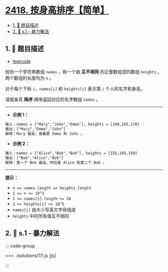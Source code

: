 # [2418. 按身高排序【简单】](https://github.com/tnotesjs/TNotes.leetcode/tree/main/notes/2418.%20%E6%8C%89%E8%BA%AB%E9%AB%98%E6%8E%92%E5%BA%8F%E3%80%90%E7%AE%80%E5%8D%95%E3%80%91)

<!-- region:toc -->

- [1. 📝 题目描述](#1--题目描述)
- [2. 🎯 s.1 - 暴力解法](#2--s1---暴力解法)

<!-- endregion:toc -->

## 1. 📝 题目描述

- [leetcode](https://leetcode.cn/problems/sort-the-people/)

给你一个字符串数组 `names` ，和一个由 **互不相同** 的正整数组成的数组 `heights` 。两个数组的长度均为 `n` 。

对于每个下标 `i`，`names[i]` 和 `heights[i]` 表示第 `i` 个人的名字和身高。

请按身高 **降序** 顺序返回对应的名字数组 `names` 。

---

- **示例 1：**

```txt
输入：names = ["Mary","John","Emma"], heights = [180,165,170]
输出：["Mary","Emma","John"]
解释：Mary 最高，接着是 Emma 和 John 。
```

- **示例 2：**

```txt
输入：names = ["Alice","Bob","Bob"], heights = [155,185,150]
输出：["Bob","Alice","Bob"]
解释：第一个 Bob 最高，然后是 Alice 和第二个 Bob 。
```

---

**提示：**

- `n == names.length == heights.length`
- `1 <= n <= 10^3`
- `1 <= names[i].length <= 20`
- `1 <= heights[i] <= 10^5`
- `names[i]` 由大小写英文字母组成
- `heights` 中的所有值互不相同


## 2. 🎯 s.1 - 暴力解法

::: code-group

<<< ./solutions/1/1.js [js]

:::
